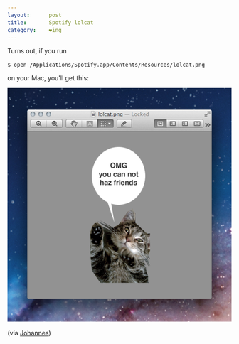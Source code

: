 ```yaml
---
layout:      post
title:       Spotify lolcat
category:    ❤ing
---
```


Turns out, if you run

    $ open /Applications/Spotify.app/Contents/Resources/lolcat.png

on your Mac, you'll get this:

<div class="img-wrapper">
  <img src='/img/spotify-lolcat-preview-background.png' alt='OMG!' />
</div>

(via [Johannes][johannes])

[johannes]: https://twitter.com/johanneswagener